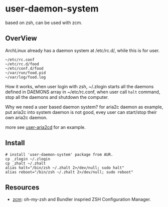 user-daemon-system
====================

based on zsh, can be used with zcm.

OverView
--------

ArchLinux already has a daemon system at /etc/rc.d/, while this is for user.

	~/etc/rc.conf
	~/etc/rc.d/food
	~/etc/conf.d/food
	~/var/run/food.pid
	~/var/log/food.log
    
How it works, when user login with zsh, ~/.zlogin starts all the daemons defined in DAEMONS array in ~/etc/rc.conf, when user call `halt` command, stop all the daemons and shutdown the computer.

Why we need a user based daemon system? for aria2c daemon as example, put aria2c into system daemon is not good, evey user can start/stop their own aria2c daemon.

more see [user-aria2cd](https://github.com/GutenYe/user-aria2cd) for an example.

Install
-------

	# install 'user-daemon-system' package from AUR.
	cp _zlogin ~/.zlogin
	cp _zhalt ~/.zhalt
	alias halt="/bin/zsh ~/.zhalt 2>/dev/null; sudo halt"
	alias reboot="/bin/zsh ~/.zhalt 2>/dev/null; sudo reboot"

Resources
---------

* [zcm](https://github.com/zcm/zcm): oh-my-zsh and Bundler inspried ZSH Configuration Manager.
